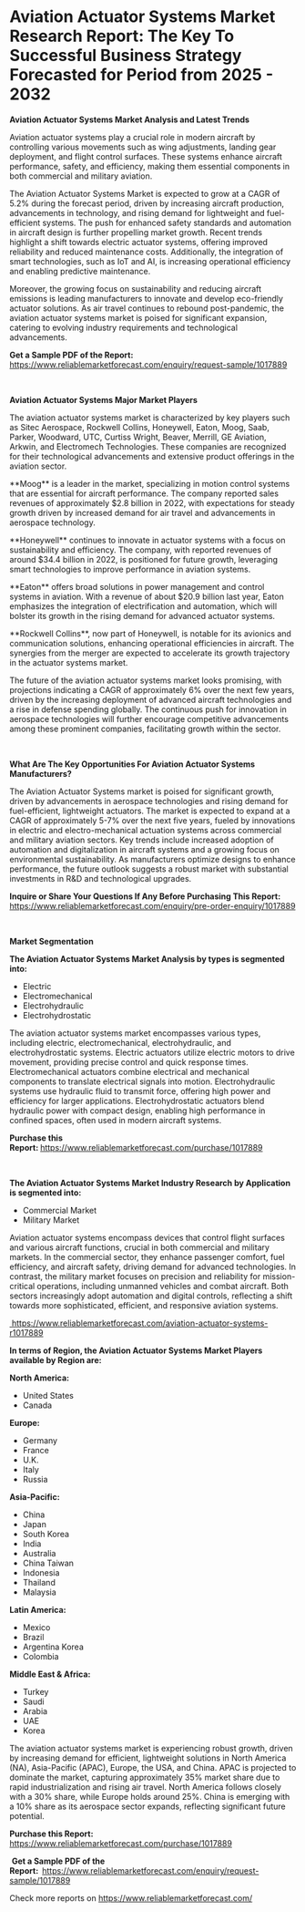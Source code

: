 <p><h1>Aviation Actuator Systems Market Research Report: The Key To Successful Business Strategy Forecasted for Period from 2025 - 2032</h1></p><p><strong>Aviation Actuator Systems Market Analysis and Latest Trends</strong></p>
<p><p>Aviation actuator systems play a crucial role in modern aircraft by controlling various movements such as wing adjustments, landing gear deployment, and flight control surfaces. These systems enhance aircraft performance, safety, and efficiency, making them essential components in both commercial and military aviation.</p><p>The Aviation Actuator Systems Market is expected to grow at a CAGR of 5.2% during the forecast period, driven by increasing aircraft production, advancements in technology, and rising demand for lightweight and fuel-efficient systems. The push for enhanced safety standards and automation in aircraft design is further propelling market growth. Recent trends highlight a shift towards electric actuator systems, offering improved reliability and reduced maintenance costs. Additionally, the integration of smart technologies, such as IoT and AI, is increasing operational efficiency and enabling predictive maintenance.</p><p>Moreover, the growing focus on sustainability and reducing aircraft emissions is leading manufacturers to innovate and develop eco-friendly actuator solutions. As air travel continues to rebound post-pandemic, the aviation actuator systems market is poised for significant expansion, catering to evolving industry requirements and technological advancements.</p></p>
<p><strong>Get a Sample PDF of the Report:&nbsp;</strong> <a href="https://www.reliablemarketforecast.com/enquiry/request-sample/1017889?utm_campaign=2633&utm_medium=2&utm_source=Github&utm_content=ia&utm_term=21032025&utm_id=aviation-actuator-systems">https://www.reliablemarketforecast.com/enquiry/request-sample/1017889</a></p>
<p>&nbsp;</p>
<p><strong>Aviation Actuator Systems Major Market Players</strong></p>
<p><p>The aviation actuator systems market is characterized by key players such as Sitec Aerospace, Rockwell Collins, Honeywell, Eaton, Moog, Saab, Parker, Woodward, UTC, Curtiss Wright, Beaver, Merrill, GE Aviation, Arkwin, and Electromech Technologies. These companies are recognized for their technological advancements and extensive product offerings in the aviation sector.</p><p>**Moog** is a leader in the market, specializing in motion control systems that are essential for aircraft performance. The company reported sales revenues of approximately $2.8 billion in 2022, with expectations for steady growth driven by increased demand for air travel and advancements in aerospace technology.</p><p>**Honeywell** continues to innovate in actuator systems with a focus on sustainability and efficiency. The company, with reported revenues of around $34.4 billion in 2022, is positioned for future growth, leveraging smart technologies to improve performance in aviation systems.</p><p>**Eaton** offers broad solutions in power management and control systems in aviation. With a revenue of about $20.9 billion last year, Eaton emphasizes the integration of electrification and automation, which will bolster its growth in the rising demand for advanced actuator systems.</p><p>**Rockwell Collins**, now part of Honeywell, is notable for its avionics and communication solutions, enhancing operational efficiencies in aircraft. The synergies from the merger are expected to accelerate its growth trajectory in the actuator systems market.</p><p>The future of the aviation actuator systems market looks promising, with projections indicating a CAGR of approximately 6% over the next few years, driven by the increasing deployment of advanced aircraft technologies and a rise in defense spending globally. The continuous push for innovation in aerospace technologies will further encourage competitive advancements among these prominent companies, facilitating growth within the sector.</p></p>
<p>&nbsp;</p>
<p><strong>What Are The Key Opportunities For Aviation Actuator Systems Manufacturers?</strong></p>
<p><p>The Aviation Actuator Systems market is poised for significant growth, driven by advancements in aerospace technologies and rising demand for fuel-efficient, lightweight actuators. The market is expected to expand at a CAGR of approximately 5-7% over the next five years, fueled by innovations in electric and electro-mechanical actuation systems across commercial and military aviation sectors. Key trends include increased adoption of automation and digitalization in aircraft systems and a growing focus on environmental sustainability. As manufacturers optimize designs to enhance performance, the future outlook suggests a robust market with substantial investments in R&D and technological upgrades.</p></p>
<p><strong>Inquire or Share Your Questions If Any Before Purchasing This Report:</strong> <a href="https://www.reliablemarketforecast.com/enquiry/pre-order-enquiry/1017889?utm_campaign=2633&utm_medium=2&utm_source=Github&utm_content=ia&utm_term=21032025&utm_id=aviation-actuator-systems">https://www.reliablemarketforecast.com/enquiry/pre-order-enquiry/1017889</a></p>
<p>&nbsp;</p>
<p><strong>Market Segmentation</strong></p>
<p><strong>The Aviation Actuator Systems Market Analysis by types is segmented into:</strong></p>
<p><ul><li>Electric</li><li>Electromechanical</li><li>Electrohydraulic</li><li>Electrohydrostatic</li></ul></p>
<p><p>The aviation actuator systems market encompasses various types, including electric, electromechanical, electrohydraulic, and electrohydrostatic systems. Electric actuators utilize electric motors to drive movement, providing precise control and quick response times. Electromechanical actuators combine electrical and mechanical components to translate electrical signals into motion. Electrohydraulic systems use hydraulic fluid to transmit force, offering high power and efficiency for larger applications. Electrohydrostatic actuators blend hydraulic power with compact design, enabling high performance in confined spaces, often used in modern aircraft systems.</p></p>
<p><strong>Purchase this Report:&nbsp;</strong><a href="https://www.reliablemarketforecast.com/purchase/1017889?utm_campaign=2633&utm_medium=2&utm_source=Github&utm_content=ia&utm_term=21032025&utm_id=aviation-actuator-systems">https://www.reliablemarketforecast.com/purchase/1017889</a></p>
<p>&nbsp;</p>
<p><strong>The Aviation Actuator Systems Market Industry Research by Application is segmented into:</strong></p>
<p><ul><li>Commercial Market</li><li>Military Market</li></ul></p>
<p><p>Aviation actuator systems encompass devices that control flight surfaces and various aircraft functions, crucial in both commercial and military markets. In the commercial sector, they enhance passenger comfort, fuel efficiency, and aircraft safety, driving demand for advanced technologies. In contrast, the military market focuses on precision and reliability for mission-critical operations, including unmanned vehicles and combat aircraft. Both sectors increasingly adopt automation and digital controls, reflecting a shift towards more sophisticated, efficient, and responsive aviation systems.</p></p>
<p><a href="https://www.reliablemarketforecast.com/aviation-actuator-systems-r1017889?utm_campaign=2633&utm_medium=2&utm_source=Github&utm_content=ia&utm_term=21032025&utm_id=aviation-actuator-systems">&nbsp;https://www.reliablemarketforecast.com/aviation-actuator-systems-r1017889</a></p>
<p><strong>In terms of Region, the Aviation Actuator Systems Market Players available by Region are:</strong></p>
<p>
    <p> <strong> North America: </strong>
        <ul>
            <li>United States</li>
            <li>Canada</li>
        </ul>
        </p> 
    <p> <strong> Europe: </strong>
        <ul>
            <li>Germany</li>
            <li>France</li>
            <li>U.K.</li>
            <li>Italy</li>
            <li>Russia</li>
        </ul>
        </p> 
    <p> <strong> Asia-Pacific: </strong>
        <ul>
            <li>China</li>
            <li>Japan</li>
            <li>South Korea</li>
            <li>India</li>
            <li>Australia</li>
            <li>China Taiwan</li>
            <li>Indonesia</li>
            <li>Thailand</li>
            <li>Malaysia</li>
        </ul>
        </p> 
    <p> <strong> Latin America: </strong>
        <ul>
            <li>Mexico</li>
            <li>Brazil</li>
            <li>Argentina Korea</li>
            <li>Colombia</li>
        </ul>
        </p> 
    <p> <strong> Middle East & Africa: </strong>
        <ul>
            <li>Turkey</li>
            <li>Saudi</li>
            <li>Arabia</li>
            <li>UAE</li>
            <li>Korea</li>
        </ul>
    </p>
    </p>
<p><p>The aviation actuator systems market is experiencing robust growth, driven by increasing demand for efficient, lightweight solutions in North America (NA), Asia-Pacific (APAC), Europe, the USA, and China. APAC is projected to dominate the market, capturing approximately 35% market share due to rapid industrialization and rising air travel. North America follows closely with a 30% share, while Europe holds around 25%. China is emerging with a 10% share as its aerospace sector expands, reflecting significant future potential.</p></p>
<p><strong>Purchase this Report: </strong><a href="https://www.reliablemarketforecast.com/purchase/1017889?utm_campaign=2633&utm_medium=2&utm_source=Github&utm_content=ia&utm_term=21032025&utm_id=aviation-actuator-systems">https://www.reliablemarketforecast.com/purchase/1017889</a></p>
<p>&nbsp;<strong>Get a Sample PDF of the Report:&nbsp;&nbsp;</strong><a href="https://www.reliablemarketforecast.com/enquiry/request-sample/1017889?utm_campaign=2633&utm_medium=2&utm_source=Github&utm_content=ia&utm_term=21032025&utm_id=aviation-actuator-systems">https://www.reliablemarketforecast.com/enquiry/request-sample/1017889</a></p>
<p><strong></strong></p>
<p>Check more reports on <a href="https://www.reliablemarketforecast.com/?utm_campaign=2633&utm_medium=2&utm_source=Github&utm_content=ia&utm_term=21032025&utm_id=aviation-actuator-systems">https://www.reliablemarketforecast.com/</a></p>